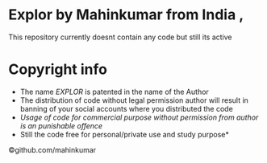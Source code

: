 # Explor by Mahinkumar from India ,

This repository currently doesnt contain any code
but still its active

# Copyright info
 - The name *EXPLOR* is patented in the name of the Author
 - The distribution of code without legal permission author will result in banning of your social 
   accounts where you distributed the code
 - *Usage of code for commercial purpose without permission from author is an punishable offence*
 - Still the code free for personal/private use and study purpose*
 
 ©github.com/mahinkumar
